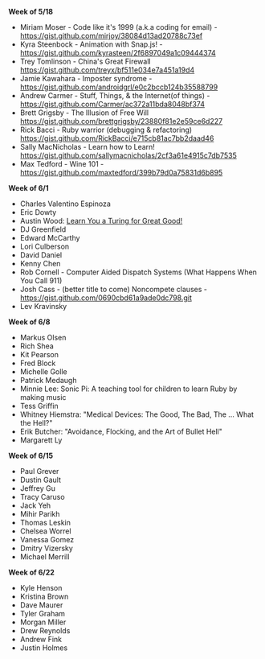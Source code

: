 **Week of 5/18**

* Miriam Moser - Code like it's 1999 (a.k.a coding for email) - https://gist.github.com/mirjoy/38084d13ad20788c73ef
* Kyra Steenbock - Animation with Snap.js! - https://gist.github.com/kyrasteen/2f6897049a1c09444374
* Trey Tomlinson - China's Great Firewall https://gist.github.com/treyx/bf511e034e7a451a19d4
* Jamie Kawahara - Imposter syndrome - https://gist.github.com/androidgrl/e0c2bccb124b35588799
* Andrew Carmer - Stuff, Things, & the Internet(of things) - https://gist.github.com/Carmer/ac372a11bda8048bf374
* Brett Grigsby - The Illusion of Free Will https://gist.github.com/brettgrigsby/23880f81e2e59ce6d227
* Rick Bacci - Ruby warrior (debugging & refactoring) https://gist.github.com/RickBacci/e715cb81ac7bb2daad46
* Sally MacNicholas - Learn how to Learn! https://gist.github.com/sallymacnicholas/2cf3a61e4915c7db7535
* Max Tedford - Wine 101 - https://gist.github.com/maxtedford/399b79d0a75831d6b895

**Week of 6/1**

* Charles Valentino Espinoza
* Eric Dowty
* Austin Wood: [Learn You a Turing for Great Good!](https://gist.github.com/indiesquidge/a60dc4846548c0d9a88c)
* DJ Greenfield
* Edward McCarthy
* Lori Culberson
* David Daniel
* Kenny Chen
* Rob Cornell - Computer Aided Dispatch Systems (What Happens When You Call 911)
* Josh Cass - (better title to come) Noncompete clauses - https://gist.github.com/0690cbd61a9ade0dc798.git
* Lev Kravinsky

**Week of 6/8**

* Markus Olsen
* Rich Shea
* Kit Pearson
* Fred Block
* Michelle Golle
* Patrick Medaugh
* Minnie Lee: Sonic Pi: A teaching tool for children to learn Ruby by making music
* Tess Griffin
* Whitney Hiemstra: "Medical Devices: The Good, The Bad, The … What the Hell?"
* Erik Butcher: "Avoidance, Flocking, and the Art of Bullet Hell"
* Margarett Ly

**Week of 6/15**

* Paul Grever
* Dustin Gault
* Jeffrey Gu
* Tracy Caruso
* Jack Yeh
* Mihir Parikh
* Thomas Leskin
* Chelsea Worrel
* Vanessa Gomez
* Dmitry Vizersky
* Michael Merrill

**Week of 6/22**

* Kyle Henson
* Kristina Brown
* Dave Maurer
* Tyler Graham
* Morgan Miller
* Drew Reynolds
* Andrew Fink
* Justin Holmes

